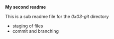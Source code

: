 **My second readme**

This is a sub readme file for the _0x03-git_ directory
* staging of files
* commit and branching 
